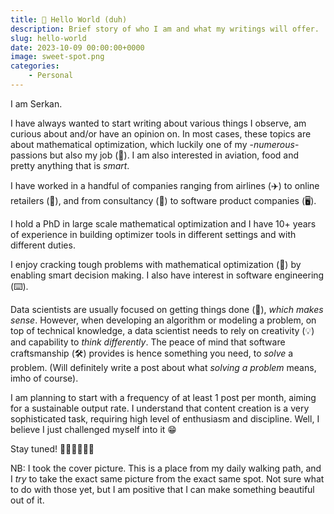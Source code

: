 ```yaml
---
title: 👋 Hello World (duh)
description: Brief story of who I am and what my writings will offer.
slug: hello-world
date: 2023-10-09 00:00:00+0000
image: sweet-spot.png
categories:
    - Personal
---
```


I am Serkan. 

I have always wanted to start writing about various things I observe, am curious about and/or have an opinion on.
In most cases, these topics are about mathematical optimization, which luckily one of my  -_numerous_- passions but also my job (🤑).
I am also interested in aviation, food and pretty anything that is _smart_.

I have worked in a handful of companies ranging from airlines (✈️) to online retailers (💈), and from
consultancy (👔) to software product companies (🖥️). 

I hold a PhD in large scale mathematical optimization and I have 10+ years of experience in building optimizer tools in different settings
and with different duties.

I enjoy cracking tough problems
with mathematical optimization (🧮) by enabling smart decision making.
I also have interest in software engineering (⌨️). 

Data scientists are usually focused
on getting things done (🎯), _which makes sense_. However, when developing an algorithm or modeling a problem,
on top of technical knowledge, a data scientist needs to rely on creativity (💡) and capability to _think differently_.
The peace of mind that software craftsmanship (🛠️) provides is hence something you need, to _solve_ a problem.
(Will definitely write a post about what _solving a problem_ means, imho of course).

I am planning to start with a frequency of at least 1 post per month, aiming for a sustainable output rate.
I understand that content creation is a very sophisticated task, requiring high level of enthusiasm and discipline.
Well, I believe I just challenged myself into it 😁

Stay tuned! 🧑🏻‍💻🏃🏻‍♂️

NB: I took the cover picture. This is a place from my daily walking path, and I _try_ to take
the exact same picture from the exact same spot. Not sure what to do with those yet, but 
I am positive that I can make something beautiful out of it.